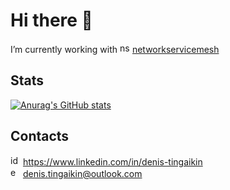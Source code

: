 # Hi there 👋

I’m currently working with <img src="https://d33wubrfki0l68.cloudfront.net/6b5ae40221480563a4d397012ab9b192d371b731/71a4d/img/logos/networkservicemesh-icon-color.png" width="16" height="16" title="nsm"> 
[networkservicemesh](https://github.com/networkservicemesh)

## Stats

[![Anurag's GitHub stats](https://github-readme-stats.vercel.app/api?username=denis-tingaikin)](https://github.com/anuraghazra/github-readme-stats)

## Contacts
<img src="https://raw.githubusercontent.com/gauravghongde/social-icons/master/PNG/Color/LinkedIN.png" width="16" height="16" title="id">   https://www.linkedin.com/in/denis-tingaikin \
<img src="https://raw.githubusercontent.com/gauravghongde/social-icons/master/PNG/Color/Outlook.png" width="16" height="16" title="email"> denis.tingaikin@outlook.com 

